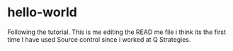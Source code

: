 # hello-world
Following the tutorial. 
This is me editing the READ me file  i think its the first time I have used Source control since i worked at Q Strategies.
